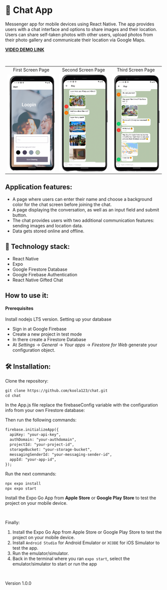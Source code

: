 # 📲 Chat App
Messenger app for mobile devices using React Native. The app provides users with a chat interface and options to share images and their location. Users can share self-taken photos with other users, upload photos from their photo gallery and communicate their location via Google Maps.

<strong>[VIDEO DEMO LINK](https://www.youtube.com/watch?v=PKXM3phLcDw "Chat App")</strong>

<br>

<table>
  <tr align="center">
    <td>First Screen Page</td>
    <td>Second Screen Page</td>
    <td>Third Screen Page</td>
  </tr>
  <tr>
    <td><img src="assets/chat1.png" width="420"></td>
    <td><img src="assets/chat4.png" width="420"></td>
    <td><img src="assets/chat5.png" width="420"></td>
  </tr>
 </table>

## Application features:
- A page where users can enter their name and choose a background color for the chat screen before joining the chat.
- A page displaying the conversation, as well as an input field and submit button.
- The chat provides users with two additional communication features: sending images and location data.
- Data gets stored online and offline.

## 🎯 Technology stack:
- React Native
- Expo
- Google Firestore Database
- Google Firebase Authentication
- React Native Gifted Chat

## How to use it:

#### Prerequisites

Install nodejs LTS version.
Setting up your database
- Sign in at Google Firebase
- Create a new project in test mode
- In there create a Firestore Database
- At *Settings* -> *General* -> *Your apps* -> *Firestore for Web* generate your configuration object.

## 🛠 Installation:

Clone the repository:

````
git clone https://github.com/koola123/chat.git
cd chat
`````

In the App.js file replace the firebaseConfig variable with the configuration info from your own Firestore database:

Then run the following commands:
````
firebase.initializeApp({
  apiKey: "your-api-key",
  authDomain: "your-authdomain",
  projectId: "your-project-id",
  storageBucket: "your-storage-bucket",
  messagingSenderId: "your-messaging-sender-id",
  appId: "your-app-id",
});
````

Run the next commands:
````
npx expo install
npx expo start
````
Install the Expo Go App from <b>Apple Store</b> or <b>Google Play Store</b> to test the project on your mobile device.

<br>

Finally:

1. Install the Expo Go App from Apple Store or Google Play Store to test the project on your mobile device.
2. Install `Android Studio` for Android Emulator or `XCODE` for iOS Simulator to test the app.
3. Run the emulator/simulator.
4. Back in the terminal where you ran `expo start`, select the emulator/simulator to start or run the app

<br>

Version 1.0.0
